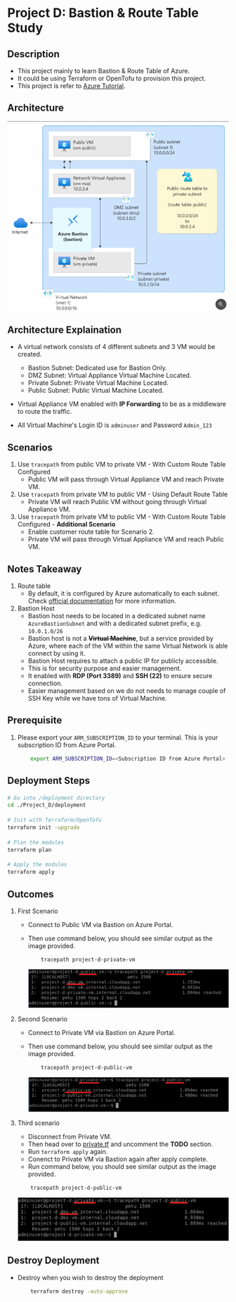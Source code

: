 # Project D: Bastion & Route Table Study

## Description

- This project mainly to learn Bastion & Route Table of Azure.
- It could be using Terraform or OpenTofu to provision this project.
- This project is refer to [Azure Tutorial](https://learn.microsoft.com/en-us/azure/virtual-network/tutorial-create-route-table-portal).

## Architecture

![Architecture Diagram](./images/architecture.png)

## Architecture Explaination

- A virtual network consists of 4 different subnets and 3 VM would be created.
  - Bastion Subnet: Dedicated use for Bastion Only.
  - DMZ Subnet: Virtual Appliance Virtual Machine Located.
  - Private Subnet: Private Virtual Machine Located.
  - Public Subnet: Public Virtual Machine Located.

- Virtual Appliance VM enabled with __IP Forwarding__ to be as a middleware to route the traffic.

- All Virtual Machine's Login ID is `adminuser` and Password `Admin_123`

## Scenarios

1. Use `tracepath` from public VM to private VM - With Custom Route Table Configured
    - Public VM will pass through Virtual Appliance VM and reach Private VM.
2. Use `tracepath` from private VM to public VM - Using Default Route Table
    - Private VM will reach Public VM without going through Virtual Appliance VM.
3. Use `tracepath` from private VM to public VM - With Custom Route Table Configured - __Additional Scenario__
    - Enable customer route table for Scenario 2.
    - Private VM will pass through Virtual Appliance VM and reach Public VM.

## Notes Takeaway

1. Route table
    - By default, it is configured by Azure automatically to each subnet. Check [official documentation](https://learn.microsoft.com/en-us/azure/virtual-network/virtual-networks-udr-overview) for more information.
2. Bastion Host
    - Bastion host needs to be located in a dedicated subnet name `AzureBastionSubnet` and with a dedicated subnet prefix, e.g. `10.0.1.0/26`
    - Bastion host is not a __~~Virtual Machine~~__, but a service provided by Azure, where each of the VM within the same Virtual Network is able connect by using it.
    - Bastion Host requires to attach a public IP for publicly accessible.
    - This is for security purpose and easier management.
    - It enabled with __RDP (Port 3389)__ and __SSH (22)__ to ensure secure connection.
    - Easier management based on we do not needs to manage couple of SSH Key while we have tons of Virtual Machine.

## Prerequisite

1. Please export your `ARM_SUBSCRIPTION_ID` to your terminal. This is your subscription ID from Azure Portal.

    ```bash
        export ARM_SUBSCRIPTION_ID=<Subscription ID from Azure Portal>
    ```

## Deployment Steps

```bash
# Go into /deployment directory
cd ./Project_D/deployment

# Init with Terraform/OpenTofu
terraform init -upgrade

# Plan the modules
terraform plan

# Apply the modules
terraform apply
```

## Outcomes

1. First Scenario
    - Connect to Public VM via Bastion on Azure Portal.
    - Then use command below, you should see similar output as the image provided.

        ```bash
            tracepath project-d-private-vm
        ```

        ![Public-DMZ-Private](./images/public-dmz-private.png)

2. Second Scenario
    - Connect to Private VM via Bastion on Azure Portal.
    - Then use command below, you should see similar output as the image provided.

        ```bash
            tracepath project-d-public-vm
        ```

        ![Public-Private](./images/private-public.png)

3. Third scenario
    - Disconnect from Private VM.
    - Then head over to [private.tf](./modules/private.tf) and uncomment the __TODO__ section.
    - Run `terraform apply` again.
    - Conenct to Private VM via Bastion again after apply complete.
    - Run command below, you should see similar output as the image provided.

    ```bash
        tracepath project-d-public-vm
    ```

    ![Private-DMZ-Public](./images/private-dmz-public.png)

## Destroy Deployment

- Destroy when you wish to destroy the deployment

    ```bash
        terraform destroy -auto-approve
    ```
